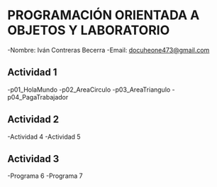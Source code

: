 # PROGRAMACIÓN ORIENTADA A OBJETOS Y LABORATORIO
-Nombre: Iván Contreras Becerra
-Email: docuheone473@gmail.com

## Actividad 1
-p01_HolaMundo
-p02_AreaCirculo
-p03_AreaTriangulo
-p04_PagaTrabajador

## Actividad 2
-Actividad 4
-Actividad 5

## Actividad 3
-Programa 6
-Programa 7